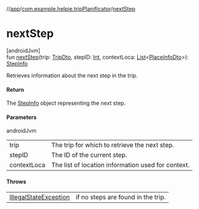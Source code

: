 //[app](../../index.md)/[com.example.helpie.tripPlanificator](index.md)/[nextStep](next-step.md)

# nextStep

[androidJvm]\
fun [nextStep](next-step.md)(trip: [TripDto](../com.example.helpie.tripPlanificator.data.dto.response/-trip-dto/index.md), stepID: [Int](https://kotlinlang.org/api/latest/jvm/stdlib/kotlin/-int/index.html), contextLoca: [List](https://kotlinlang.org/api/latest/jvm/stdlib/kotlin.collections/-list/index.html)&lt;[PlaceInfoDto](../com.example.helpie.tripPlanificator.data.dto.response/-place-info-dto/index.md)&gt;): [StepInfo](../com.example.helpie/-step-info/index.md)

Retrieves information about the next step in the trip.

#### Return

The [StepInfo](../com.example.helpie/-step-info/index.md) object representing the next step.

#### Parameters

androidJvm

| | |
|---|---|
| trip | The trip for which to retrieve the next step. |
| stepID | The ID of the current step. |
| contextLoca | The list of location information used for context. |

#### Throws

| | |
|---|---|
| [IllegalStateException](https://kotlinlang.org/api/latest/jvm/stdlib/kotlin/-illegal-state-exception/index.html) | if no steps are found in the trip. |
